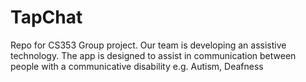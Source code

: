 # TapChat
Repo for CS353 Group project. Our team is developing an assistive technology. The app is designed to assist in communication between people with a communicative disability e.g. Autism, Deafness
